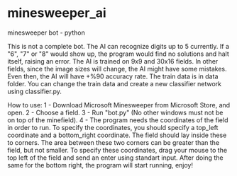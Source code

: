 # minesweeper_ai
minesweeper bot - python

This is not a complete bot.
The AI can recognize digits up to 5 currently. If a "6", "7" or "8" would show up, the program would find no solutions and halt itself, raising an error.
The AI is trained on 9x9 and 30x16 fields. In other fields, since the image sizes will change, the AI might have some mistakes. Even then, the AI will have +%90 accuracy rate.
The train data is in data folder. You can change the train data and create a new classifier network using classifier.py.

How to use:
1 - Download Microsoft Minesweeper from Microsoft Store, and open.
2 - Choose a field.
3 - Run "bot.py" (No other windows must not be on top of the minefield).
4 - The program needs the coordinates of the field in order to run. To specify the coordinates, you should specify a top_left coordinate and a bottom_right coordinate. The field should lay inside these to corners. The area between these two corners can be greater than the field, but not smaller. To specify these coordinates, drag your mouse to the top left of the field and send an enter using standart input. After doing the same for the bottom right, the program will start running, enjoy!
